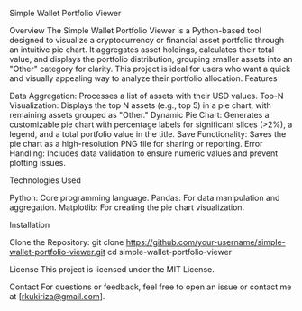 Simple Wallet Portfolio Viewer

Overview
The Simple Wallet Portfolio Viewer is a Python-based tool designed to visualize a cryptocurrency or financial asset portfolio through an intuitive pie chart. It aggregates asset holdings, calculates their total value, and displays the portfolio distribution, grouping smaller assets into an "Other" category for clarity. This project is ideal for users who want a quick and visually appealing way to analyze their portfolio allocation.
Features

Data Aggregation: Processes a list of assets with their USD values.
Top-N Visualization: Displays the top N assets (e.g., top 5) in a pie chart, with remaining assets grouped as "Other."
Dynamic Pie Chart: Generates a customizable pie chart with percentage labels for significant slices (>2%), a legend, and a total portfolio value in the title.
Save Functionality: Saves the pie chart as a high-resolution PNG file for sharing or reporting.
Error Handling: Includes data validation to ensure numeric values and prevent plotting issues.

Technologies Used

Python: Core programming language.
Pandas: For data manipulation and aggregation.
Matplotlib: For creating the pie chart visualization.

Installation

Clone the Repository:
git clone https://github.com/your-username/simple-wallet-portfolio-viewer.git
cd simple-wallet-portfolio-viewer

License
This project is licensed under the MIT License.

Contact
For questions or feedback, feel free to open an issue or contact me at [rkukiriza@gmail.com].